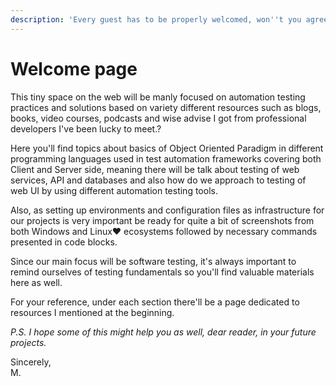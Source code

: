 ```yaml
---
description: 'Every guest has to be properly welcomed, won''t you agree? :)'
---
```


# Welcome page

This tiny space on the web will be manly focused on automation testing practices and solutions based on variety different resources such as blogs, books, video courses, podcasts and wise advise I got from professional developers I've been lucky to meet.?

Here you'll find topics about basics of Object Oriented Paradigm in different programming languages used in test automation frameworks covering both Client and Server side, meaning there will be talk about testing of web services, API and databases and also how do we approach to testing of web UI by using different automation testing tools.

Also, as setting up environments and configuration files as infrastructure for our projects is very important be ready for quite a bit of screenshots from both Windows and Linux❤ ecosystems followed by necessary commands presented in code blocks. 

Since our main focus will be software testing, it's always important to remind ourselves of testing fundamentals so you'll find valuable materials here as well.

For your reference, under each section there'll be a page dedicated to resources I mentioned at the beginning.



_P.S. I hope some of this might help you as well, dear reader, in your future projects._

Sincerely,  
M.

